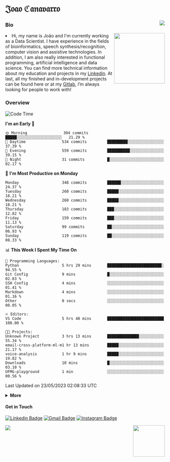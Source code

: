 <h1 align="start">𝔍𝔬𝔞𝔬 ℭ𝔞𝔫𝔞𝔳𝔞𝔯𝔯𝔬</h1>
<img src="https://komarev.com/ghpvc/?username=jvcanavarro" align="right">


### Bio 
<img src="./aot.gif" align="right" height="160">
<li>
Hi, my name is João and I'm currently working as a Data Scientist. I have experience in the fields of bioinformatics, speech synthesis/recognition, computer vision and assistive technologies. In addition, I am also really interested in functional programming, artificial intelligence and data science. You can find more technical information about my education and projects in my <a href="https://www.linkedin.com/in/jvcanavarro/">Linkedin</a>. At last, all my finished and in-development projects can be found here or at my <a href="https://gitlab.com/jvcanavarro">Gitlab</a>, I’m always looking for people to work with!
</li>

### Overview


<!--START_SECTION:waka-->
![Code Time](http://img.shields.io/badge/Code%20Time-794%20hrs%2044%20mins-blue)

**I'm an Early 🐤** 

```text
🌞 Morning                304 commits         █████░░░░░░░░░░░░░░░░░░░░   21.29 % 
🌆 Daytime                534 commits         █████████░░░░░░░░░░░░░░░░   37.39 % 
🌃 Evening                559 commits         ██████████░░░░░░░░░░░░░░░   39.15 % 
🌙 Night                  31 commits          █░░░░░░░░░░░░░░░░░░░░░░░░   02.17 % 
```
📅 **I'm Most Productive on Monday** 

```text
Monday                   348 commits         ██████░░░░░░░░░░░░░░░░░░░   24.37 % 
Tuesday                  260 commits         █████░░░░░░░░░░░░░░░░░░░░   18.21 % 
Wednesday                260 commits         █████░░░░░░░░░░░░░░░░░░░░   18.21 % 
Thursday                 183 commits         ███░░░░░░░░░░░░░░░░░░░░░░   12.82 % 
Friday                   159 commits         ███░░░░░░░░░░░░░░░░░░░░░░   11.13 % 
Saturday                 99 commits          ██░░░░░░░░░░░░░░░░░░░░░░░   06.93 % 
Sunday                   119 commits         ██░░░░░░░░░░░░░░░░░░░░░░░   08.33 % 
```


📊 **This Week I Spent My Time On** 

```text
💬 Programming Languages: 
Python                   5 hrs 29 mins       ████████████████████████░   94.55 % 
Git Config               9 mins              █░░░░░░░░░░░░░░░░░░░░░░░░   02.83 % 
SSH Config               4 mins              ░░░░░░░░░░░░░░░░░░░░░░░░░   01.41 % 
Markdown                 4 mins              ░░░░░░░░░░░░░░░░░░░░░░░░░   01.16 % 
Other                    0 secs              ░░░░░░░░░░░░░░░░░░░░░░░░░   00.05 % 

🔥 Editors: 
VS Code                  5 hrs 48 mins       █████████████████████████   100.00 % 

🐱‍💻 Projects: 
Unknown Project          3 hrs 13 mins       ██████████████░░░░░░░░░░░   55.34 % 
email-cross-platform-ml-m1 hr 13 mins        █████░░░░░░░░░░░░░░░░░░░░   21.17 % 
voice-analysis           1 hr 9 mins         █████░░░░░░░░░░░░░░░░░░░░   19.82 % 
Downloads                10 mins             █░░░░░░░░░░░░░░░░░░░░░░░░   03.10 % 
UFMG-playground          1 min               ░░░░░░░░░░░░░░░░░░░░░░░░░   00.56 % 
```


 Last Updated on 23/05/2023 02:08:33 UTC
<!--END_SECTION:waka-->

<details>
  <summary><b>More</b></summary>
<p align="center">
<img align="center" src="https://github-readme-stats.vercel.app/api?username=jvcanavarro&show_icons=true&line_height=21&theme=default&hide_border=true" alt="Cana's Github Stats" />
<img align="center" src="https://github-readme-stats.vercel.app/api/top-langs/?username=jvcanavarro&theme=default&line_height=27&layout=compact&hide_border=true&hide=PostScript,PHP,HTML,Jupyter%20Notebook,Lua&langs_count=10" />
</p>
</details>

#### Get in Touch
[![Linkedin Badge](https://img.shields.io/badge/-LinkedIn-0e76a8?style=flat&logo=Linkedin&logoColor=white&link=https://www.linkedin.com/in/jvcanavarro/)](https://www.linkedin.com/in/jvcanavarro)
[![Gmail Badge](https://img.shields.io/badge/-Gmail-d14836?style=flat&logo=Gmail&logoColor=white&link=mailto:jvcanavarro@gmail.com)](mailto:jvcanavarro@gmail.com)
[![Instagram Badge](https://img.shields.io/badge/-Instagram-ff69b4?style=flat&logo=Instagram&logoColor=white&link=https://instagram.com/jlim_slam/)](https://instagram.com/jvcanavarro)

<!--[![Spotify Badge](https://img.shields.io/badge/-Spotify-success?style=flat&logo=Spotify&logoColor=white&link=https://open.spotify.com/user/jvcanavarro)](https://open.spotify.com/user/jvcanavarro)
[![Telegram Badge](https://img.shields.io/badge/-Telegram-0088cc?style=flat&logo=Telegram&logoColor=white)](https://t.me/jvcanavarro)
[![Steam Badge](https://img.shields.io/badge/-Steam-lightgrey?style=flat&logo=Steam&logoColor=white&link=https://steamcommunity.com/id/octjinn/)](https://steamcommunity.com/id/octjinn/)-->


<p>
  <a href="https://count.getloli.com/"><img src="https://count.getloli.com/get/@index?theme=rule34"></a>
  <img src="https://data.whicdn.com/images/188174384/original.gif" align="right" height = "100">
</p>
